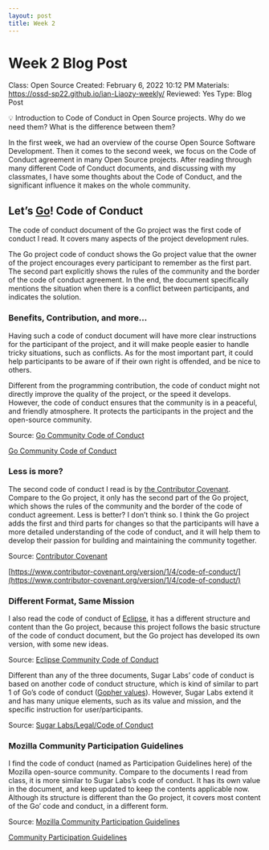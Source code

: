 ```yaml
---
layout: post
title: Week 2
---
```



# Week 2 Blog Post

Class: Open Source
Created: February 6, 2022 10:12 PM
Materials: https://ossd-sp22.github.io/ian-Liaozy-weekly/
Reviewed: Yes
Type: Blog Post

<aside>
💡 Introduction to Code of Conduct in Open Source projects. Why do we need them? What is the difference between them?

</aside>

In the first week, we had an overview of the course Open Source Software Development. Then it comes to the second week, we focus on the Code of Conduct agreement in many Open Source projects. After reading through many different Code of Conduct documents, and discussing with my classmates, I have some thoughts about the Code of Conduct, and the significant influence it makes on the whole community.

## **Let’s [Go](https://go.dev/)! Code of Conduct**

The code of conduct document of the Go project was the first code of conduct I read. It covers many aspects of the project development rules. 

The Go project code of conduct shows the Go project value that the owner of the project encourages every participant to remember as the first part. The second part explicitly shows the rules of the community and the border of the code of conduct agreement. In the end, the document specifically mentions the situation when there is a conflict between participants, and indicates the solution.  

### **Benefits, Contribution, and more...**

Having such a code of conduct document will have more clear instructions for the participant of the project, and it will make people easier to handle tricky situations, such as conflicts. As for the most important part, it could help participants to be aware of if their own right is offended, and be nice to others.

Different from the programming contribution, the code of conduct might not directly improve the quality of the project, or the speed it develops. However, the code of conduct ensures that the community is in a peaceful, and friendly atmosphere. It protects the participants in the project and the open-source community. 

Source: [Go Community Code of Conduct](https://go.dev/conduct)

[Go Community Code of Conduct](https://go.dev/conduct)

### Less is more?

The second code of conduct I read is by [the Contributor Covenant](https://www.contributor-covenant.org/version/1/4/code-of-conduct/). Compare to the Go project, it only has the second part of the Go project, which shows the rules of the community and the border of the code of conduct agreement. Less is better? I don’t think so. I think the Go project adds the first and third parts for changes so that the participants will have a more detailed understanding of the code of conduct, and it will help them to develop their passion for building and maintaining the community together. 

Source: [Contributor Covenant](http://Classicmancutandshave.com/hoboken-nj-barbershop/)

[https://www.contributor-covenant.org/version/1/4/code-of-conduct/](https://www.contributor-covenant.org/version/1/4/code-of-conduct/)

### Different Format, Same Mission

I also read the code of conduct of [Eclipse](https://www.eclipse.org/), it has a different structure and content than the Go project, because this project follows the basic structure of the code of conduct document, but the Go project has developed its own version, with some new ideas.

Source: [Eclipse Community Code of Conduct](https://www.eclipse.org/org/documents/Community_Code_of_Conduct.php)

Different than any of the three documents, Sugar Labs’ code of conduct is based on another code of conduct structure, which is kind of similar to part 1 of Go’s code of conduct ([Gopher values](https://go.dev/conduct#:~:text=respectful%20behavior%20more.-,Gopher%20values,-These%20are%20the)). However, Sugar Labs extend it and has many unique elements, such as its value and mission, and the specific instruction for user/participants. 

Source: [Sugar Labs/Legal/Code of Conduct](https://wiki.sugarlabs.org/go/Sugar_Labs/Legal/Code_of_Conduct)

### **Mozilla Community Participation Guidelines**

I find the code of conduct (named as Participation Guidelines here) of the Mozilla open-source community. Compare to the documents I read from class, it is more similar to Sugar Labs’s code of conduct. It has its own value in the document, and keep updated to keep the contents applicable now. Although its structure is different than the Go project, it covers most content of the Go’ code and conduct, in a different form.

Source: [Mozilla Community Participation Guidelines](https://www.mozilla.org/en-US/about/governance/policies/participation/)

[Community Participation Guidelines](https://www.mozilla.org/en-US/about/governance/policies/participation/)
